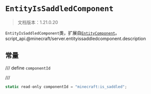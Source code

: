# `EntityIsSaddledComponent`

> 文档版本：1.21.0.20

`EntityIsSaddledComponent`类，扩展自[`EntityComponent`](./entitycomponent.md)。script_api.@minecraft/server.entityissaddledcomponent.description

## 常量

/// define
`componentId`


///

```js
static read-only componentId = "minecraft:is_saddled";
```

